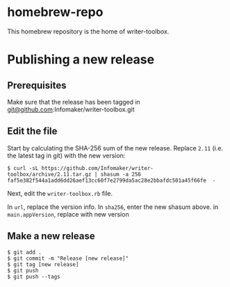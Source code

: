 # homebrew-repo

This homebrew repository is the home of writer-toolbox.

# Publishing a new release

## Prerequisites

Make sure that the release has been tagged in git@github.com:Infomaker/writer-toolbox.git

## Edit the file

Start by calculating the SHA-256 sum of the new release. Replace `2.11` (i.e. the latest tag in git) with the new version:

    $ curl -sL https://github.com/Infomaker/writer-toolbox/archive/2.11.tar.gz | shasum -a 256
    faf5e382f544a1add6dd26aef13cc60f7e2799da5ac28e2bbafdc501a45f66fe  -
    
Next, edit the `writer-toolbox.rb` file.

In `url`, replace the version info.
In `sha256`, enter the new shasum above.
in `main.appVersion`, replace with new version

## Make a new release

    $ git add .
    $ git commit -m "Release [new release]"
    $ git tag [new release]
    $ git push
    $ git push --tags